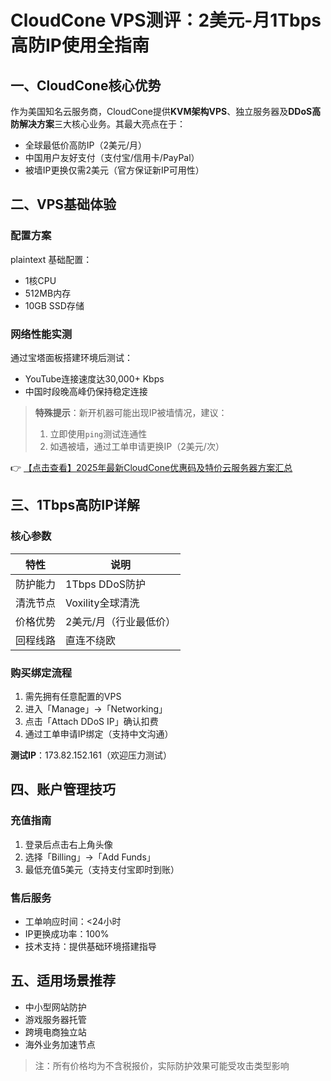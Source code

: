 # CloudCone VPS测评：2美元-月1Tbps高防IP使用全指南

## 一、CloudCone核心优势
作为美国知名云服务商，CloudCone提供**KVM架构VPS**、独立服务器及**DDoS高防解决方案**三大核心业务。其最大亮点在于：
- 全球最低价高防IP（2美元/月）
- 中国用户友好支付（支付宝/信用卡/PayPal）
- 被墙IP更换仅需2美元（官方保证新IP可用性）

## 二、VPS基础体验
### 配置方案
plaintext
基础配置：
- 1核CPU
- 512MB内存
- 10GB SSD存储

### 网络性能实测
通过宝塔面板搭建环境后测试：
- YouTube连接速度达30,000+ Kbps
- 中国时段晚高峰仍保持稳定连接

> **特殊提示**：新开机器可能出现IP被墙情况，建议：
> 1. 立即使用`ping`测试连通性
> 2. 如遇被墙，通过工单申请更换IP（2美元/次）

👉 [【点击查看】2025年最新CloudCone优惠码及特价云服务器方案汇总](https://bit.ly/Cloudcone)

## 三、1Tbps高防IP详解
### 核心参数
| 特性 | 说明 |
|------|------|
| 防护能力 | 1Tbps DDoS防护 |
| 清洗节点 | Voxility全球清洗 |
| 价格优势 | 2美元/月（行业最低价）|
| 回程线路 | 直连不绕欧 |

### 购买绑定流程
1. 需先拥有任意配置的VPS
2. 进入「Manage」→「Networking」
3. 点击「Attach DDoS IP」确认扣费
4. 通过工单申请IP绑定（支持中文沟通）

**测试IP**：173.82.152.161（欢迎压力测试）

## 四、账户管理技巧
### 充值指南
1. 登录后点击右上角头像
2. 选择「Billing」→「Add Funds」
3. 最低充值5美元（支持支付宝即时到账）

### 售后服务
- 工单响应时间：<24小时
- IP更换成功率：100%
- 技术支持：提供基础环境搭建指导

## 五、适用场景推荐
- 中小型网站防护
- 游戏服务器托管
- 跨境电商独立站
- 海外业务加速节点

> 注：所有价格均为不含税报价，实际防护效果可能受攻击类型影响